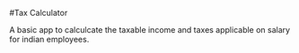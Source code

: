 #Tax Calculator

A basic app to calculcate the taxable income and taxes applicable on salary for indian employees.


